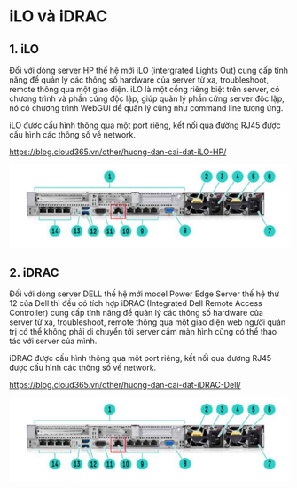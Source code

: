 # iLO và iDRAC

## 1. iLO
Đối với dòng server HP thế hệ mới iLO (intergrated Lights Out) cung cấp tính năng để quản lý các thông số hardware của server từ xa, troubleshoot, remote thông qua một giao diện. iLO là một cổng riêng biệt trên server, có chương trình và phần cứng độc lập, giúp quản lý phần cứng server độc lập, nó có chương trình WebGUI để quản lý cũng như command line tương ứng.

iLO được cấu hình thông qua một port riêng, kết nối qua đường RJ45 được cấu hình các thông số về network.

https://blog.cloud365.vn/other/huong-dan-cai-dat-iLO-HP/

<img src="..\images\Screenshot_54.png">

## 2. iDRAC
Đối với dòng server DELL thế hệ mới model Power Edge Server thế hệ thứ 12 của Dell thì đều có tích hợp iDRAC (Integrated Dell Remote Access Controller) cung cấp tính năng để quản lý các thông số hardware của server từ xa, troubleshoot, remote thông qua một giao diện web người quản trị có thể không phải di chuyển tới server cắm màn hình cũng có thể thao tác với server của mình.

iDRAC được cấu hình thông qua một port riêng, kết nối qua đường RJ45 được cấu hình các thông số về network.

https://blog.cloud365.vn/other/huong-dan-cai-dat-iDRAC-Dell/

<img src="..\images\Screenshot_54.png">